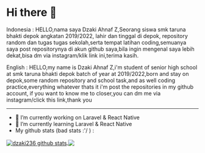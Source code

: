 # Hi there 👋
Indonesia : HELLO,nama saya Dzaki Ahnaf Z,Seorang siswa smk taruna bhakti depok angkatan 2019/2022, lahir dan tinggal di depok, repository random dan tugas tugas sekolah,serta tempat latihan coding,semuanya saya post repositorynya di akun github saya,bila ingin mengenal saya lebih dekat,bisa dm via instagram/klik link ini,terima kasih.

English : HELLO,my name is Dzaki Ahnaf Z,i'm student of senior high school at smk taruna bhakti depok batch of year at 2019/2022,born and stay on depok,some random repository and school task,and as well coding practice,everything whatever thats it i'm post the repositories in my github account, if you want to know me to closer,you can dm me via instagram/click this link,thank you
<!-- ## Introduce my name -->
<!-- **dzaki236/dzaki236** is a ✨ _special_ ✨ repository because its `README.md` (this file) appears on your GitHub profile. -->

<!-- Here are some ideas to get you started: -->
---
- 🔭 I’m currently working on Laravel & React Native
- 🌱 I’m currently learning Laravel & React Native
-  My github stats (bad stats :'/ ) : 


<!-- ![My GitHub stats](https://github-readme-stats.vercel.app/api?username=dzaki236&theme=great-gatsby&show_icons=true) -->
<div style="width:100%">
<a href="https://github-readme-stats.vercel.app/api?username=dzaki236&show_icons=true&include_all_commits=true&theme=great-gatsby">
  <img align="center" src="https://github-readme-stats.vercel.app/api?username=dzaki236&show_icons=true&include_all_commits=true&theme=great-gatsby" alt="dzaki236 github stats" />
</a>
<a href="https://github-readme-stats.vercel.app/api/top-langs/?username=dzaki236&layout=compact&theme=great-gatsby">
  <img align="center" src="https://github-readme-stats.vercel.app/api/top-langs/?username=dzaki236&layout=compact&theme=great-gatsby" />
</a>
  </div>
<!-- 
<a href="https://github-readme-stats.vercel.app/api/pin/?username=dzaki236&repo=github-readme-stats&theme=great-gatsby">
  <img align="center" src="https://github-readme-stats.vercel.app/api/pin/?username=dzaki236&repo=github-readme-stats&theme=great-gatsby" />
</a>    
<a href="https://github-readme-stats.vercel.app/api/pin/?username=dzaki236&repo=dzaki236.github.io&theme=great-gatsby">
  <img align="center" src="https://github-readme-stats.vercel.app/api/pin/?username=dzaki236&repo=dzaki236.github.io&theme=great-gatsby" />
</a> -->
